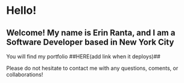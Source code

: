 # Hello! 

## Welcome! My name is Erin Ranta, and I am a Software Developer based in New York City

You will find my portfolio ##HERE(add link when it deploys)##

Please do not hesitate to contact me with any questions, coments, or collaborations!

